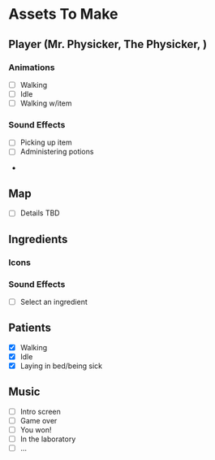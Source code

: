 # Assets To Make

## Player (Mr. Physicker, The Physicker, )

### Animations

- [ ] Walking
- [ ] Idle
- [ ] Walking w/item

### Sound Effects

- [ ] Picking up item
- [ ] Administering potions
- 

## Map

- [ ] Details TBD

## Ingredients

### Icons

### Sound Effects

- [ ] Select an ingredient

## Patients

- [x] Walking
- [x] Idle
- [x] Laying in bed/being sick

## Music

- [ ] Intro screen
- [ ] Game over
- [ ] You won!
- [ ] In the laboratory
- [ ] ...